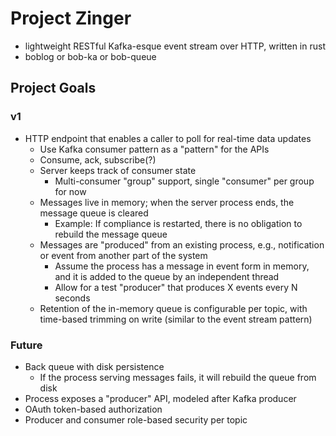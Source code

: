 # Project Zinger
- lightweight RESTful Kafka-esque event stream over HTTP, written in rust
- boblog or bob-ka or bob-queue


## Project Goals

### v1
- HTTP endpoint that enables a caller to poll for real-time data updates
  - Use Kafka consumer pattern as a "pattern" for the APIs
  - Consume, ack, subscribe(?)
  - Server keeps track of consumer state
    - Multi-consumer "group" support, single "consumer" per group for now
  - Messages live in memory; when the server process ends, the message queue is cleared
    - Example: If compliance is restarted, there is no obligation to rebuild the message queue
  - Messages are "produced" from an existing process, e.g., notification or event from another part of the system
    - Assume the process has a message in event form in memory, and it is added to the queue by an independent thread
    - Allow for a test "producer" that produces X events every N seconds
  - Retention of the in-memory queue is configurable per topic, with time-based trimming on write (similar to the event stream pattern)

### Future
- Back queue with disk persistence
  - If the process serving messages fails, it will rebuild the queue from disk
- Process exposes a "producer" API, modeled after Kafka producer
- OAuth token-based authorization
- Producer and consumer role-based security per topic
